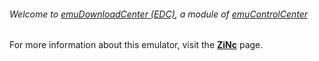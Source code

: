 ###### Welcome to [emuDownloadCenter (EDC)](https://github.com/PhoenixInteractiveNL/emuDownloadCenter/wiki/), a module of [emuControlCenter](https://github.com/PhoenixInteractiveNL/emuControlCenter/wiki/)

For more information about this emulator, visit the [**ZiNc**](https://github.com/PhoenixInteractiveNL/emuDownloadCenter/wiki/Emulator-zinc#menu) page.
